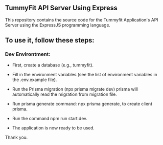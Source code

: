 ## TummyFit API Server Using Express

This repository contains the source code for the Tummyfit Application's API Server using the ExpressJS programming language.

## To use it, follow these steps:

### Dev Environtment:

- First, create a database (e.g., tummyfit).

- Fill in the environment variables (see the list of environment variables in the .env.example file).

- Run the Prisma migration (npx prisma migrate dev) prisma will automatically read the migration from migration file.

- Run prisma generate command: npx prisma generate, to create client prisma.

- Run the command npm run start:dev.

- The application is now ready to be used.

Thank you.
